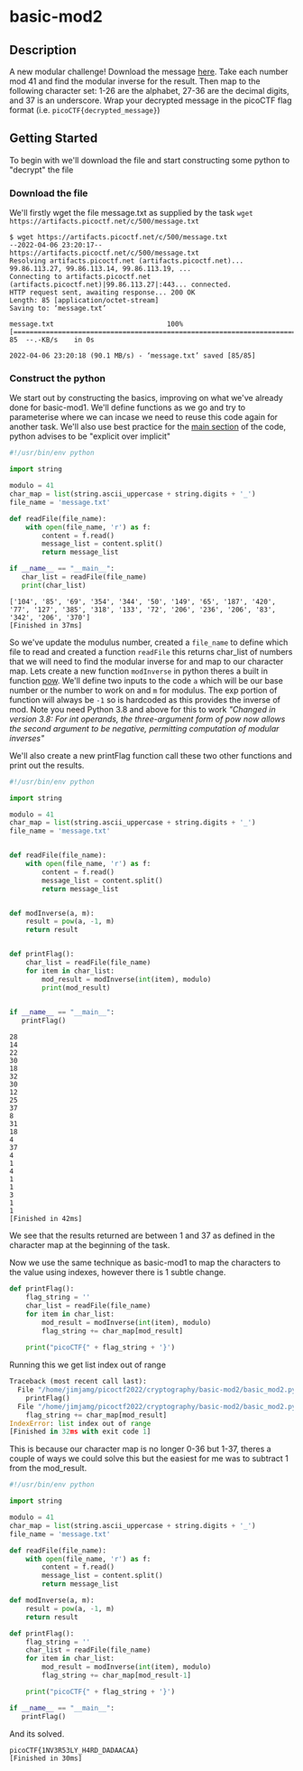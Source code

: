 # basic-mod2

## Description

A new modular challenge! Download the message [here](https://artifacts.picoctf.net/c/500/message.txt). Take each number mod 41 and find the modular inverse for the result. Then map to the following character set: 1-26 are the alphabet, 27-36 are the decimal digits, and 37 is an underscore. Wrap your decrypted message in the picoCTF flag format (i.e. `picoCTF{decrypted_message}`)

## Getting Started

To begin with we'll download the file and start constructing some python to "decrypt" the file

### Download the file

We'll firstly wget the file message.txt as supplied by the task `wget https://artifacts.picoctf.net/c/500/message.txt`
```
$ wget https://artifacts.picoctf.net/c/500/message.txt
--2022-04-06 23:20:17--  https://artifacts.picoctf.net/c/500/message.txt
Resolving artifacts.picoctf.net (artifacts.picoctf.net)... 99.86.113.27, 99.86.113.14, 99.86.113.19, ...
Connecting to artifacts.picoctf.net (artifacts.picoctf.net)|99.86.113.27|:443... connected.
HTTP request sent, awaiting response... 200 OK
Length: 85 [application/octet-stream]
Saving to: ‘message.txt’

message.txt                            100%[============================================================================>]      85  --.-KB/s    in 0s      

2022-04-06 23:20:18 (90.1 MB/s) - ‘message.txt’ saved [85/85]
```

### Construct the python

We start out by constructing the basics, improving on what we've already done for basic-mod1. We'll define functions as we go and try to parameterise where we can incase we need to reuse this code again for another task. We'll also use best practice for the [main section](https://docs.python.org/3/library/__main__.html) of the code, python advises to be "explicit over implicit"
```python
#!/usr/bin/env python

import string

modulo = 41
char_map = list(string.ascii_uppercase + string.digits + '_')
file_name = 'message.txt'

def readFile(file_name):
    with open(file_name, 'r') as f:
        content = f.read()
        message_list = content.split()
        return message_list

if __name__ == "__main__":
   char_list = readFile(file_name)
   print(char_list)
```
```
['104', '85', '69', '354', '344', '50', '149', '65', '187', '420', '77', '127', '385', '318', '133', '72', '206', '236', '206', '83', '342', '206', '370']
[Finished in 37ms]
```

So we've update the modulus number, created a `file_name` to define which file to read and created a function `readFile` this returns char_list of numbers that we will need to find the modular inverse for and map to our character map. Lets create a new function `modInverse` in python theres a built in function [pow](https://docs.python.org/3/library/functions.html#pow). We'll define two inputs to the code `a` which will be our base number or the number to work on and `m` for modulus. The exp portion of function will always be `-1` so is hardcoded as this provides the inverse of mod. Note you need Python 3.8 and above for this to work *"Changed in version 3.8: For int operands, the three-argument form of pow now allows the second argument to be negative, permitting computation of modular inverses"*

We'll also create a new printFlag function call these two other functions and print out the results.
```python
#!/usr/bin/env python

import string

modulo = 41
char_map = list(string.ascii_uppercase + string.digits + '_')
file_name = 'message.txt'


def readFile(file_name):
    with open(file_name, 'r') as f:
        content = f.read()
        message_list = content.split()
        return message_list


def modInverse(a, m):
    result = pow(a, -1, m)
    return result


def printFlag():
    char_list = readFile(file_name)
    for item in char_list:
        mod_result = modInverse(int(item), modulo)
        print(mod_result)
        

if __name__ == "__main__":
   printFlag()
```
```
28
14
22
30
18
32
30
12
25
37
8
31
18
4
37
4
1
4
1
1
3
1
1
[Finished in 42ms]
```
We see that the results returned are between 1 and 37 as defined in the character map at the beginning of the task.

Now we use the same technique as basic-mod1 to map the characters to the value using indexes, however there is 1 subtle change.

```python
def printFlag():
    flag_string = ''
    char_list = readFile(file_name)
    for item in char_list:
        mod_result = modInverse(int(item), modulo)
        flag_string += char_map[mod_result]
        
    print("picoCTF{" + flag_string + '}')
```
Running this we get list index out of range
```python
Traceback (most recent call last):
  File "/home/jimjamg/picoctf2022/cryptography/basic-mod2/basic_mod2.py", line 29, in <module>
    printFlag()
  File "/home/jimjamg/picoctf2022/cryptography/basic-mod2/basic_mod2.py", line 24, in printFlag
    flag_string += char_map[mod_result]
IndexError: list index out of range
[Finished in 32ms with exit code 1]
```
This is because our character map is no longer 0-36 but 1-37, theres a couple of ways we could solve this but the easiest for me was to subtract 1 from the mod_result.

```python
#!/usr/bin/env python

import string

modulo = 41
char_map = list(string.ascii_uppercase + string.digits + '_')
file_name = 'message.txt'

def readFile(file_name):
    with open(file_name, 'r') as f:
        content = f.read()
        message_list = content.split()
        return message_list

def modInverse(a, m):
    result = pow(a, -1, m)
    return result

def printFlag():
    flag_string = ''
    char_list = readFile(file_name)
    for item in char_list:
        mod_result = modInverse(int(item), modulo)
        flag_string += char_map[mod_result-1]

    print("picoCTF{" + flag_string + '}')

if __name__ == "__main__":
   printFlag()
```
And its solved.
```
picoCTF{1NV3R53LY_H4RD_DADAACAA}
[Finished in 30ms]
```